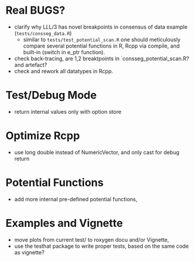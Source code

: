 # Real BUGS?

* clarify why L*L*L/3 has novel breakpoints in consensus
of data example (`tests/consseg_data.R`)
     - similar to `tests/test_potential_scan.R` one should
       meticulously compare several potential functions in
       R, Rcpp via compile, and built-in (switch in e_ptr
       function).
* check back-tracing, are 1,2 breaktpoints in `consseg_potential_scan.R?
and artefact?
* check and rework all datatypes in Rcpp.

# Test/Debug Mode

* return internal values only with option store

# Optimize Rcpp

* use long double instead of NumericVector, and only
cast for debug return

# Potential Functions

* add more internal pre-defined potential functions,

# Examples and Vignette

* move plots from current test/ to roxygen docu and/or Vignette,
* use the testhat package to write proper tests, based on
the same code as vignette?



